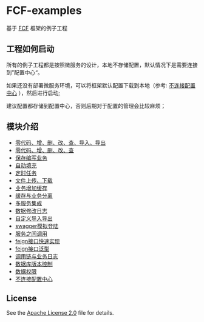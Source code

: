 # FCF-examples
 基于 [FCF](https://github.com/hlg212/FCF) 框架的例子工程

## 工程如何启动
所有的例子工程都是按照微服务的设计，本地不存储配置，默认情况下是需要连接到”配置中心“。

如果还没有部署微服务环境，可以将框架默认配置下载到本地（参考: [不连接配置中心](https://github.com/hlg212/fcf-examples/local) ），然后进行启动;

建议配置都存储到配置中心，否则后期对于配置的管理会比较麻烦；

## 模块介绍
- [零代码、增、删、改、查、导入、导出](https://github.com/hlg212/fcf-examples/tree/master/curdie)
- [零代码、增、删、改、查](https://github.com/hlg212/FCP)
- [保存编写业务](https://github.com/hlg212/FCP)
- [自动填充](https://github.com/hlg212/FCP)
- [定时任务](https://github.com/hlg212/fcf-examples)
- [文件上传、下载](https://github.com/hlg212/fcf-examples)
- [业务增加缓存](https://github.com/hlg212/FCP)
- [缓存与业务分离](https://github.com/hlg212/FCP)
- [多服务集成](https://github.com/hlg212/FCP)
- [数据修改日志](https://github.com/hlg212/FCP)
- [自定义导入导出](https://github.com/hlg212/FCP)
- [swagger模拟登陆](https://github.com/hlg212/FCP)
- [服务之间调用](https://github.com/hlg212/FCP)
- [feign接口快速实现](https://github.com/hlg212/FCP)
- [feign接口泛型](https://github.com/hlg212/FCP)
- [调用链与业务日志](https://github.com/hlg212/FCP)
- [数据库版本控制](https://github.com/hlg212/FCP)
- [数据权限](https://github.com/hlg212/FCP)
- [不连接配置中心](https://github.com/hlg212/fcf-examples/tree/master/local)
## License

See the [Apache License 2.0](http://www.apache.org/licenses/LICENSE-2.0) file for details.